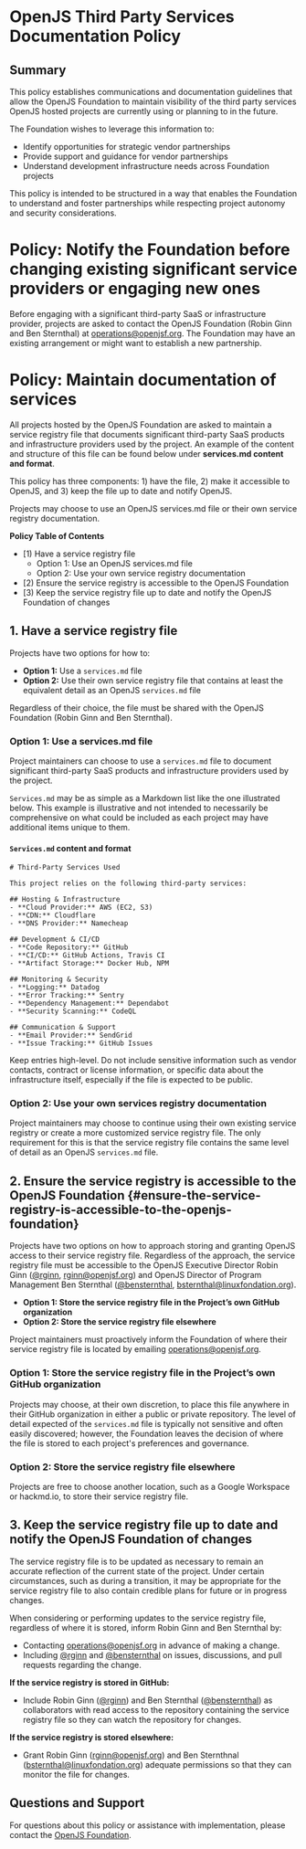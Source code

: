 # OpenJS Third Party Services Documentation Policy

## **Summary**

This policy establishes communications and documentation guidelines that allow the OpenJS Foundation to maintain visibility of the third party services OpenJS hosted projects are currently using or planning to in the future.

The Foundation wishes to leverage this information to:

* Identify opportunities for strategic vendor partnerships  
* Provide support and guidance for vendor partnerships  
* Understand development infrastructure needs across Foundation projects

This policy is intended to be structured in a way that enables the Foundation to understand and foster partnerships while respecting project autonomy and security considerations.

# **Policy: Notify the Foundation before changing existing significant service providers or engaging new ones**

Before engaging with a significant third-party SaaS or infrastructure provider, projects are asked to contact the OpenJS Foundation (Robin Ginn and Ben Sternthal) at [operations@openjsf.org](operations@openjsf.org). The Foundation may have an existing arrangement or might want to establish a new partnership. 

# **Policy: Maintain documentation of services**

All projects hosted by the OpenJS Foundation are asked to maintain a service registry file that documents significant third-party SaaS products and infrastructure providers used by the project. An example of the content and structure of this file can be found below under **services.md content and format**.

This policy has three components: 1) have the file, 2) make it accessible to OpenJS, and 3) keep the file up to date and notify OpenJS.

Projects may choose to use an OpenJS services.md file or their own service registry documentation.

**Policy Table of Contents**

- [1) Have a service registry file  
  - Option 1: Use an OpenJS services.md file  
  - Option 2: Use your own service registry documentation
- [2) Ensure the service registry is accessible to the OpenJS Foundation
- [3) Keep the service registry file up to date and notify the OpenJS Foundation of changes

## **1. Have a service registry file**

Projects have two options for how to:

* **Option 1:** Use a `services.md` file  
* **Option 2:** Use their own service registry file that contains at least the equivalent detail as an OpenJS `services.md` file

Regardless of their choice, the file must be shared with the OpenJS Foundation (Robin Ginn and Ben Sternthal).

### **Option 1: Use a services.md file**

Project maintainers can choose to use a `services.md` file to document significant third-party SaaS products and infrastructure providers used by the project.

`Services.md` may be as simple as a Markdown list like the one illustrated below. This example is illustrative and not intended to necessarily be comprehensive on what could be included as each project may have additional items unique to them.

#### **`Services.md` content and format**

```
# Third-Party Services Used

This project relies on the following third-party services:

## Hosting & Infrastructure
- **Cloud Provider:** AWS (EC2, S3)
- **CDN:** Cloudflare
- **DNS Provider:** Namecheap

## Development & CI/CD
- **Code Repository:** GitHub
- **CI/CD:** GitHub Actions, Travis CI
- **Artifact Storage:** Docker Hub, NPM

## Monitoring & Security
- **Logging:** Datadog
- **Error Tracking:** Sentry
- **Dependency Management:** Dependabot
- **Security Scanning:** CodeQL

## Communication & Support
- **Email Provider:** SendGrid
- **Issue Tracking:** GitHub Issues
```

Keep entries high-level. Do not include sensitive information such as vendor contacts, contract or license information, or specific data about the infrastructure itself, especially if the file is expected to be public.

### **Option 2: Use your own services registry documentation**

Project maintainers may choose to continue using their own existing service registry or create a more customized service registry file. The only requirement for this is that the service registry file contains the same level of detail as an OpenJS `services.md` file.

## **2. Ensure the service registry is accessible to the OpenJS Foundation** {#ensure-the-service-registry-is-accessible-to-the-openjs-foundation}

Projects have two options on how to approach storing and granting OpenJS access to their service registry file. Regardless of the approach, the service registry file must be accessible to the OpenJS Executive Director Robin Ginn ([@rginn](https://www.github.com/rginn), [rginn@openjsf.org](mailto:rginn@openjsf.org)) and OpenJS Director of Program Management Ben Sternthal ([@bensternthal](https://www.github.com/bensternthal), [bsternthal@linuxfondation.org](mailto:bsternthal@linuxfondation.org)).

* **Option 1: Store the service registry file in the Project’s own GitHub organization**  
* **Option 2: Store the service registry file elsewhere**

Project maintainers must proactively inform the Foundation of where their service registry file is located by emailing [operations@openjsf.org](mailto:operations@openjsf.org).

### **Option 1:** **Store the service registry file in the Project’s own GitHub organization**

Projects may choose, at their own discretion, to place this file anywhere in their GitHub organization in either a public or private repository. The level of detail expected of the `services.md` file is typically not sensitive and often easily discovered; however, the Foundation leaves the decision of where the file is stored to each project's preferences and governance.

### **Option 2: Store the service registry file elsewhere**

Projects are free to choose another location, such as a Google Workspace or hackmd.io, to store their service registry file.

## **3. Keep the service registry file up to date and notify the OpenJS Foundation of changes**

The service registry file is to be updated as necessary to remain an accurate reflection of the current state of the project. Under certain circumstances, such as during a transition, it may be appropriate for the service registry file to also contain credible plans for future or in progress changes.

When considering or performing updates to the service registry file, regardless of where it is stored, inform Robin Ginn and Ben Sternthal by:

* Contacting [operations@openjsf.org](mailto:operations@openjsf.org) in advance of making a change.  
* Including [@rginn](https://www.github.com/rginn) and [@bensternthal](https://www.github.com/bensternthal) on issues, discussions, and pull requests regarding the change.

**If the service registry is stored in GitHub:**

* Include Robin Ginn ([@rginn](https://www.github.com/rginn)) and Ben Sternthal ([@bensternthal](https://www.github.com/bensternthal)) as collaborators with read access to the repository containing the service registry file so they can watch the repository for changes.

**If the service registry is stored elsewhere:**

* Grant Robin Ginn ([rginn@openjsf.org](mailto:rginn@openjsf.org)) and Ben Sternthnal ([bsternthal@linuxfondation.org](mailto:bsternthal@linuxfondation.org)) adequate permissions so that they can monitor the file for changes.

## **Questions and Support**

For questions about this policy or assistance with implementation, please contact the [OpenJS Foundation](operations@openjsf.org).

